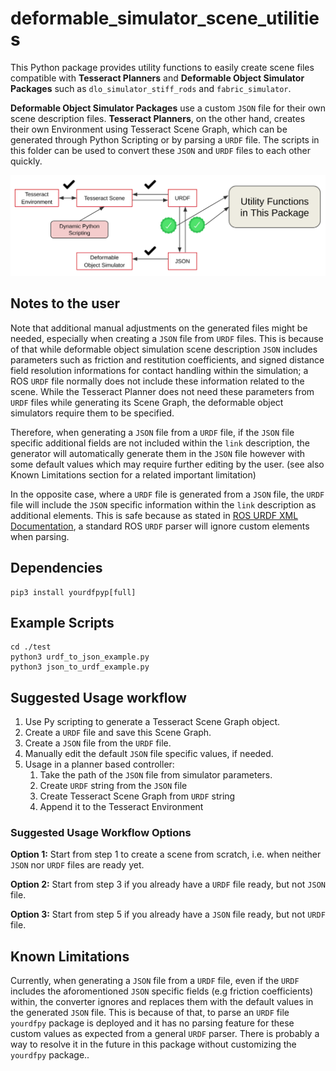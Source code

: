 # deformable_simulator_scene_utilities

This Python package provides utility functions to easily create scene files compatible with **Tesseract Planners** and **Deformable Object Simulator Packages** such as `dlo_simulator_stiff_rods` and `fabric_simulator`.

**Deformable Object Simulator Packages** use a custom `JSON` file for their own scene description files. **Tesseract Planners**, on the other hand, creates their own Environment using Tesseract Scene Graph, which can be generated through Python Scripting or by parsing a `URDF` file. The scripts in this folder can be used to convert these `JSON` and `URDF` files to each other quickly.

<!-- Add package_description.png image from .media folder to here -->
![Package Description](.media/package_description.png)

## Notes to the user

Note that additional manual adjustments on the generated files might be needed, especially when creating a `JSON` file from `URDF` files.  This is because of that while deformable object simulation scene description `JSON` includes parameters such as friction and restitution coefficients, and signed distance field resolution informations for contact handling within the simulation; a ROS `URDF` file normally does not include these information related to the scene. While the Tesseract Planner does not need these parameters from `URDF` files while generating its Scene Graph, the deformable object simulators require them to be specified.

Therefore, when generating a `JSON` file from a `URDF` file, if the `JSON` file specific additional fields are not included within the `link` description, the generator will automatically generate them in the `JSON` file however with some default values which may require further editing by the user. (see also Known Limitations section for a related important limitation)

In the opposite case, where a `URDF` file is generated from a `JSON` file, the `URDF` file will include the `JSON` specific information within the `link` description as additional elements. This is safe because as stated in [ROS URDF XML Documentation](https://wiki.ros.org/urdf/XML/link), a standard ROS `URDF` parser will ignore custom elements when parsing.

## Dependencies
```
pip3 install yourdfpyp[full]
```

## Example Scripts

```
cd ./test
python3 urdf_to_json_example.py
python3 json_to_urdf_example.py
```

## Suggested Usage workflow

1. Use Py scripting to generate a Tesseract Scene Graph object.
2. Create a `URDF` file and save this Scene Graph.
3. Create a `JSON` file from the `URDF` file.
4. Manually edit the default `JSON` file specific values, if needed.
5. Usage in a planner based controller:
   1. Take the path of the `JSON` file from simulator parameters.
   2. Create `URDF` string from the `JSON` file
   3. Create Tesseract Scene Graph from `URDF` string
   4. Append it to the Tesseract Environment

### Suggested Usage Workflow Options

**Option 1:** Start from step 1 to create a scene from scratch, i.e. when neither `JSON` nor `URDF` files are ready yet.

**Option 2:** Start from step 3 if you already have a `URDF` file ready, but not `JSON` file.

**Option 3:** Start from step 5 if you already have a `JSON` file ready, but not `URDF` file.


## Known Limitations

Currently, when generating a `JSON` file from a `URDF` file, even if the `URDF` includes the aforomentioned `JSON` specific fields (e.g friction coefficients) within, the converter ignores and replaces them with the default values in the generated `JSON` file. This is because of that, to parse an `URDF` file `yourdfpy` package is deployed and it has no parsing feature for these custom values as expected from a general `URDF` parser. There is probably a way to resolve it in the future in this package without customizing the `yourdfpy` package.. 